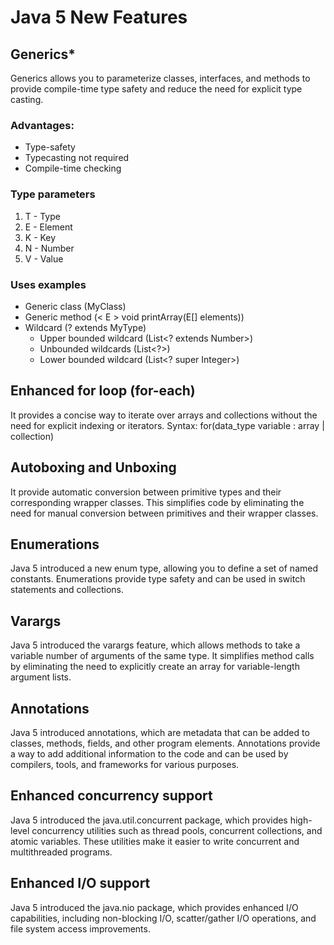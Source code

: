 # Java 5 New Features

## Generics*
Generics allows you to parameterize classes, interfaces, and methods to provide compile-time type safety and reduce the need for explicit type casting.

### Advantages:
 - Type-safety
 - Typecasting not required
 - Compile-time checking

### Type parameters
1.  T - Type
2.  E - Element
3.  K - Key
4.  N - Number
5.  V - Value

### Uses examples
 - Generic class (MyClass<T>)
 - Generic method (< E > void printArray(E[] elements))
 - Wildcard (? extends MyType)
	 - Upper bounded wildcard  (List<? extends Number>)
	 - Unbounded wildcards (List<?>)
	 - Lower bounded wildcard (List<? super Integer>) 
    
## Enhanced for loop (for-each)
It provides a concise way to iterate over arrays and collections without the need for explicit indexing or iterators.
Syntax: for(data_type variable : array | collection)    
    
## Autoboxing and Unboxing
It provide automatic conversion between primitive types and their corresponding wrapper classes. This simplifies code by eliminating the need for manual conversion between primitives and their wrapper classes.
    
## Enumerations
Java 5 introduced a new enum type, allowing you to define a set of named constants. Enumerations provide type safety and can be used in switch statements and collections.
    
## Varargs
Java 5 introduced the varargs feature, which allows methods to take a variable number of arguments of the same type. It simplifies method calls by eliminating the need to explicitly create an array for variable-length argument lists.
    
## Annotations
Java 5 introduced annotations, which are metadata that can be added to classes, methods, fields, and other program elements. Annotations provide a way to add additional information to the code and can be used by compilers, tools, and frameworks for various purposes.
    
## Enhanced concurrency support
Java 5 introduced the java.util.concurrent package, which provides high-level concurrency utilities such as thread pools, concurrent collections, and atomic variables. These utilities make it easier to write concurrent and multithreaded programs.
    
## Enhanced I/O support
Java 5 introduced the java.nio package, which provides enhanced I/O capabilities, including non-blocking I/O, scatter/gather I/O operations, and file system access improvements.
<!--stackedit_data:
eyJoaXN0b3J5IjpbLTE1ODMxMjk5OTEsMjEyODM5NjEzLC0xNT
kyNTU0NDUzLC0xMDk2NzU3MDk0LDE0ODY2ODkzMDEsLTU5MDgx
MjE1NSwtNjY0NDQ2NjYwLC0xNjU2MTMzOTkzXX0=
-->